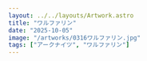 ```yaml
---
layout: ../../layouts/Artwork.astro
title: "ワルファリン"
date: "2025-10-05"
image: "/artworks/0316ワルファリン.jpg"
tags: ["アークナイツ", "ワルファリン"]
---
```


